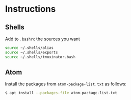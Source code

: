 # Instructions

## Shells

Add to `.bashrc` the sources you want
```bash
source ~/.shells/alias
source ~/.shells/exports
source ~/.shells/tmuxinator.bash
```

## Atom

Install the packages from `atom-package-list.txt` as follows:

```bash
$ apt install --packages-file atom-package-list.txt
```
